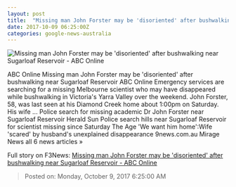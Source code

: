 ```yaml
---
layout: post
title:  "Missing man John Forster may be 'disoriented' after bushwalking near Sugarloaf Reservoir - ABC Online"
date: 2017-10-09 06:25:00Z
categories: google-news-australia
---
```


![Missing man John Forster may be 'disoriented' after bushwalking near Sugarloaf Reservoir - ABC Online](http://www.abc.net.au/news/image/9031598-1x1-700x700.jpg)

ABC Online Missing man John Forster may be 'disoriented' after bushwalking near Sugarloaf Reservoir ABC Online Emergency services are searching for a missing Melbourne scientist who may have disappeared while bushwalking in Victoria's Yarra Valley over the weekend. John Forster, 58, was last seen at his Diamond Creek home about 1:00pm on Saturday. His wife ... Police search for missing academic Dr John Forster near Sugarloaf Reservoir Herald Sun Police search hills near Sugarloaf Reservoir for scientist missing since Saturday The Age 'We want him home':Wife 'scared' by husband's unexplained disappearance 9news.com.au Mirage News all 6 news articles »


Full story on F3News: [Missing man John Forster may be 'disoriented' after bushwalking near Sugarloaf Reservoir - ABC Online](http://www.f3nws.com/n/WgURvF)

> Posted on: Monday, October 9, 2017 6:25:00 AM
